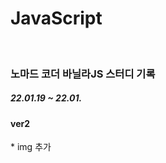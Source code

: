 # JavaScript
</br>
<h3><b>노마드 코더 바닐라JS 스터디 기록</b></h3>

<h5>22.01.19 ~ 22.01.</h5>


<h4>ver2</h4>
* img 추가
